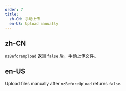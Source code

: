 ```yaml
---
order: 7
title:
  zh-CN: 手动上传
  en-US: Upload manually
---
```


## zh-CN

`nzBeforeUpload` 返回 `false` 后，手动上传文件。

## en-US

Upload files manually after `nzBeforeUpload` returns `false`.
